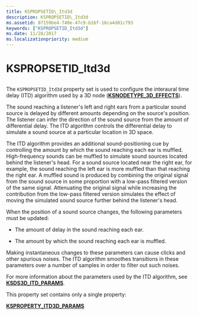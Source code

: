 ```yaml
---
title: KSPROPSETID\_Itd3d
description: KSPROPSETID\_Itd3d
ms.assetid: 87159be4-740e-47c9-b16f-16ca4d01c793
keywords: ["KSPROPSETID_Itd3d"]
ms.date: 11/28/2017
ms.localizationpriority: medium
---
```


# KSPROPSETID\_Itd3d


## <span id="ddk_kspropsetid_itd3d_ks"></span><span id="DDK_KSPROPSETID_ITD3D_KS"></span>


The `KSPROPSETID_Itd3d` property set is used to configure the interaural time delay (ITD) algorithm used by a 3D node ([**KSNODETYPE\_3D\_EFFECTS**](ksnodetype-3d-effects.md)).

The sound reaching a listener's left and right ears from a particular sound source is delayed by different amounts depending on the source's position. The listener can infer the direction of the sound source from the amount of differential delay. The ITD algorithm controls the differential delay to simulate a sound source at a particular location in 3D space.

The ITD algorithm provides an additional sound-positioning cue by controlling the amount by which the sound reaching each ear is muffled. High-frequency sounds can be muffled to simulate sound sources located behind the listener's head. For a sound source located near the right ear, for example, the sound reaching the left ear is more muffled than that reaching the right ear. A muffled sound is produced by combining the original signal from the sound source in some proportion with a low-pass filtered version of the same signal. Attenuating the original signal while increasing the contribution from the low-pass filtered version simulates the effect of moving the simulated sound source further behind the listener's head.

When the position of a sound source changes, the following parameters must be updated:

-   The amount of delay in the sound reaching each ear.

-   The amount by which the sound reaching each ear is muffled.

Making instantaneous changes to these parameters can cause clicks and other spurious noises. The ITD algorithm smoothes transitions in these parameters over a number of samples in order to filter out such noises.

For more information about the parameters used by the ITD algorithm, see [**KSDS3D\_ITD\_PARAMS**](https://docs.microsoft.com/windows-hardware/drivers/ddi/content/ksmedia/ns-ksmedia-ksds3d_itd_params).

This property set contains only a single property:

[**KSPROPERTY\_ITD3D\_PARAMS**](ksproperty-itd3d-params.md)

 

 





